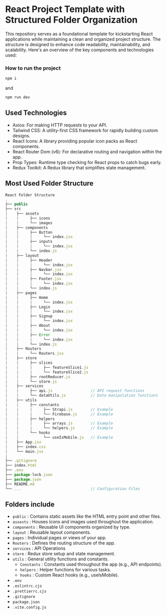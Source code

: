 # React Project Template with Structured Folder Organization

This repository serves as a foundational template for kickstarting React applications while maintaining a clean and organized project structure. The structure is designed to enhance code readability, maintainability, and scalability. Here's an overview of the key components and technologies used:

### How to run the project

```javascript
npm i
```
and
```javascript
npm run dev
```

## Used Technologies

- Axios: For making HTTP requests to your API.
- Tailwind CSS: A utility-first CSS framework for rapidly building custom designs.
- React Icons: A library providing popular icon packs as React components.
- React Router Dom (v6): For declarative routing and navigation within the app.
- Prop Types: Runtime type checking for React props to catch bugs early.
- Redux Toolkit: A Redux library that simplifies state management.

## Most Used Folder Structure

```javascript
React Folder Structure
.
├── public
├── src
|    ├── assets
|    |     ├── icons
|    |     └── images
|    ├── components
|    |     ├── Button
|    |     |     └── index.jsx
|    |	   ├── inputs
|    |     |     └── index.jsx
|    |     └── index.js
|    ├── layout
|    |     ├── Header
|    |     |     └── index.jsx
|    |     ├── Navbar.jsx
|    |     |     └── index.jsx
|    |     ├── Footer.jsx
|    |     |     └── index.jsx
|    |     └── index.js
|    ├── pages
|    |     ├── Home
|    |     |     └── index.jsx
|    |     ├── Login
|    |     |     └── index.jsx
|    |     ├── Signup
|    |     |     └── index.jsx
|    |     ├── About
|    |     |     └── index.jsx
|    |     ├── Error
|    |     |     └── index.jsx
|    |     └── index.js
|    ├── Routers
|    |     └── Routers.jsx
|    ├── store
|    |     ├── slices
|    |     |     ├── featureSlice1.js
|    |     |     └── featureSlice2.js
|    |     ├── rootReducer.js  
|    |     └── store.js
|    ├── services
|    |     ├── api.js                 // API request functions
|    |     └── dataUtils.js           // Data manipulation functions
|    ├── utils
|    |     ├── constants
|    |     |     ├── Strapi.js        // Example
|    |     |     └── Firebase.js      // Example
|    |     ├── helpers
|    |     |     ├── arrays.js        // Example
|    |     |     └── helpers.js       // Example
|    |     └── hooks  
|    |           └── useIsMobile.js   // Example
|    ├── App.jsx
|    ├── index.css
|    └── main.jsx
|
├── .gitignore
├── index.html
├── .env
├── package-lock.json
├── package.json
├── README.md
└── ...                               // Configuration Files
```

## Folders include

- `public`       : Contains static assets like the HTML entry point and other files.
- `assests`      : Houses icons and images used throughout the application.
- `components`   : Reusable UI components organized by type.
- `layout`       : Reusable layout components.
- `pages`        : Individual pages or views of your app.
- `Routers`      : Defines the routing structure of the app.
- `services`     : API Operations
- `store`        : Redux store setup and state management.
- `utils`        : General utility functions and constants.
  - `Constants`    : Constants used throughout the app (e.g., API endpoints).
  - `helpers`      : Helper functions for various tasks.
  - `hooks`        : Custom React hooks (e.g., useIsMobile).
- `.env`
- `.eslintrc.cjs`
- `.prettierrc.cjs`
- `.gitignore`
- `package.json`
- `.vite.config.js`

